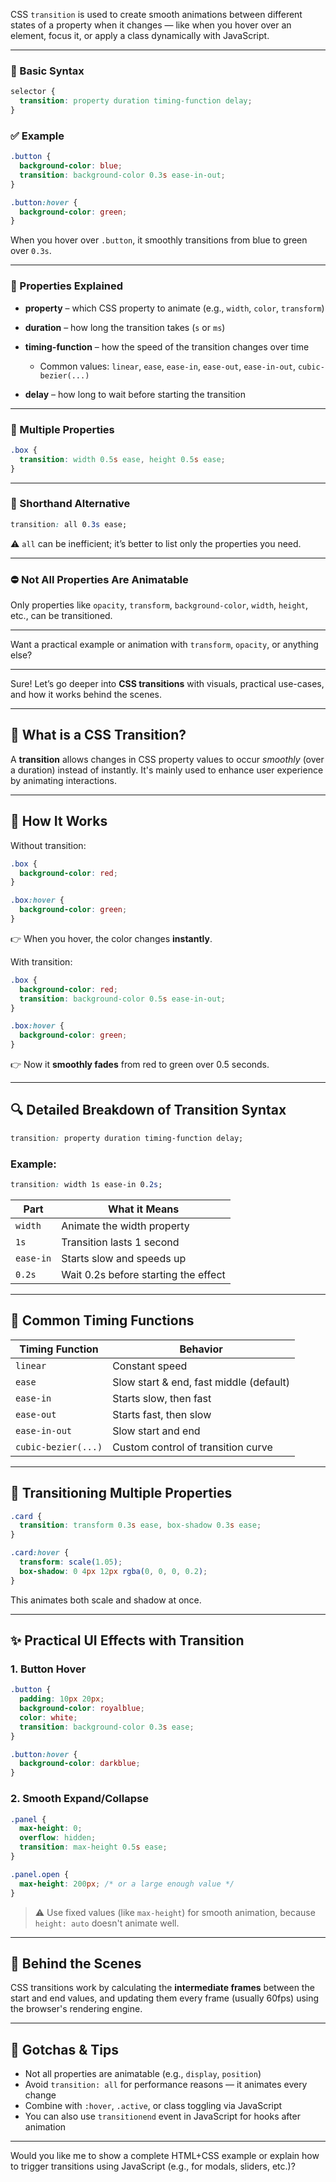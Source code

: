 CSS `transition` is used to create smooth animations between different states of a property when it changes — like when you hover over an element, focus it, or apply a class dynamically with JavaScript.

---

### 🔧 Basic Syntax

```css
selector {
  transition: property duration timing-function delay;
}
```

### ✅ Example

```css
.button {
  background-color: blue;
  transition: background-color 0.3s ease-in-out;
}

.button:hover {
  background-color: green;
}
```

When you hover over `.button`, it smoothly transitions from blue to green over `0.3s`.

---

### 📌 Properties Explained

* **property** – which CSS property to animate (e.g., `width`, `color`, `transform`)
* **duration** – how long the transition takes (`s` or `ms`)
* **timing-function** – how the speed of the transition changes over time

  * Common values: `linear`, `ease`, `ease-in`, `ease-out`, `ease-in-out`, `cubic-bezier(...)`
* **delay** – how long to wait before starting the transition

---

### 🧠 Multiple Properties

```css
.box {
  transition: width 0.5s ease, height 0.5s ease;
}
```

---

### 🎯 Shorthand Alternative

```css
transition: all 0.3s ease;
```

⚠️ `all` can be inefficient; it’s better to list only the properties you need.

---

### ⛔ Not All Properties Are Animatable

Only properties like `opacity`, `transform`, `background-color`, `width`, `height`, etc., can be transitioned.

---

Want a practical example or animation with `transform`, `opacity`, or anything else?




-------
Sure! Let’s go deeper into **CSS transitions** with visuals, practical use-cases, and how it works behind the scenes.

---

## 🧩 What is a CSS Transition?

A **transition** allows changes in CSS property values to occur *smoothly* (over a duration) instead of instantly. It's mainly used to enhance user experience by animating interactions.

---

## 🧪 How It Works

Without transition:

```css
.box {
  background-color: red;
}

.box:hover {
  background-color: green;
}
```

👉 When you hover, the color changes **instantly**.

With transition:

```css
.box {
  background-color: red;
  transition: background-color 0.5s ease-in-out;
}

.box:hover {
  background-color: green;
}
```

👉 Now it **smoothly fades** from red to green over 0.5 seconds.

---

## 🔍 Detailed Breakdown of Transition Syntax

```css
transition: property duration timing-function delay;
```

### Example:

```css
transition: width 1s ease-in 0.2s;
```

| Part      | What it Means                        |
| --------- | ------------------------------------ |
| `width`   | Animate the width property           |
| `1s`      | Transition lasts 1 second            |
| `ease-in` | Starts slow and speeds up            |
| `0.2s`    | Wait 0.2s before starting the effect |

---

## 🎨 Common Timing Functions

| Timing Function     | Behavior                                |
| ------------------- | --------------------------------------- |
| `linear`            | Constant speed                          |
| `ease`              | Slow start & end, fast middle (default) |
| `ease-in`           | Starts slow, then fast                  |
| `ease-out`          | Starts fast, then slow                  |
| `ease-in-out`       | Slow start and end                      |
| `cubic-bezier(...)` | Custom control of transition curve      |

---

## 🧱 Transitioning Multiple Properties

```css
.card {
  transition: transform 0.3s ease, box-shadow 0.3s ease;
}

.card:hover {
  transform: scale(1.05);
  box-shadow: 0 4px 12px rgba(0, 0, 0, 0.2);
}
```

This animates both scale and shadow at once.

---

## ✨ Practical UI Effects with Transition

### 1. **Button Hover**

```css
.button {
  padding: 10px 20px;
  background-color: royalblue;
  color: white;
  transition: background-color 0.3s ease;
}

.button:hover {
  background-color: darkblue;
}
```

### 2. **Smooth Expand/Collapse**

```css
.panel {
  max-height: 0;
  overflow: hidden;
  transition: max-height 0.5s ease;
}

.panel.open {
  max-height: 200px; /* or a large enough value */
}
```

> ⚠️ Use fixed values (like `max-height`) for smooth animation, because `height: auto` doesn't animate well.

---

## 🧠 Behind the Scenes

CSS transitions work by calculating the **intermediate frames** between the start and end values, and updating them every frame (usually 60fps) using the browser's rendering engine.

---

## 🚫 Gotchas & Tips

* Not all properties are animatable (e.g., `display`, `position`)
* Avoid `transition: all` for performance reasons — it animates every change
* Combine with `:hover`, `.active`, or class toggling via JavaScript
* You can also use `transitionend` event in JavaScript for hooks after animation

---

Would you like me to show a complete HTML+CSS example or explain how to trigger transitions using JavaScript (e.g., for modals, sliders, etc.)?
